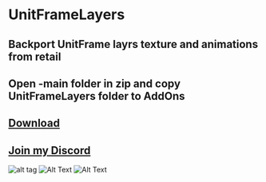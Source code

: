 # UnitFrameLayers

## Backport UnitFrame layrs texture and animations from retail
## Open -main folder in zip and copy UnitFrameLayers folder to AddOns

## [Download](https://github.com/RomanSpector/UnitFrameLayers/archive/refs/heads/main.zip)

## [Join my Discord](https://discord.gg/wXw6pTvxMQ)

![alt tag](https://media.discordapp.net/attachments/761857830923665418/849285433942736936/UnitFrameLayers.png?width=701&height=627)
![Alt Text](https://media.discordapp.net/attachments/761857830923665418/849282457320816710/2021-06-01_16-25-11.gif?width=1082&height=609)
![Alt Text](https://media.discordapp.net/attachments/761857830923665418/849283387708801074/2021-06-01_16-25-11_2.gif?width=1082&height=609)
